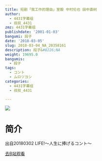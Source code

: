 ```yaml
---
title: 短剧「我工作的理由」室毅 中村伦也 田中直树
author:
  - 4431字幕组
  - 叔叔_4431
zmz: 4431字幕组
publishdate: '2001-01-03'
bangumi: 段子
date: '2018-03-05'
slug: 2018-03-04_NA_20358161
description: 段子&#8226;NA
weight: 19695.0
bangumis:
  - 段子
tags:
  - コント
  - ムロツヨシ
categories:
  - 4431字幕组
  - 叔叔_4431

---
```

![](https://i.imgur.com/OcskA2d.png)
# 简介  
出自20180302 LIFE!～人生に捧げるコント～  

[去B站观看](https://www.bilibili.com/video/av20358161/)
 
